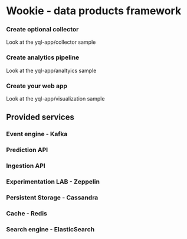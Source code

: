 # Wookie - data products framework

### Create optional collector ###

Look at the yql-app/collector sample

### Create analytics pipeline ###

Look at the yql-app/analtyics sample

### Create your web app ###

Look at the yql-app/visualization sample

## Provided services ##

### Event engine - Kafka ###

### Prediction API ###

### Ingestion API ###

### Experimentation LAB - Zeppelin ###

### Persistent Storage - Cassandra ###

### Cache - Redis ###

### Search engine - ElasticSearch ###

